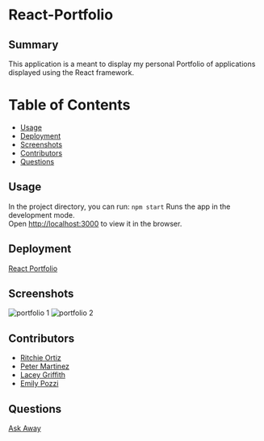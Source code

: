 # React-Portfolio
## Summary
This application is a meant to display my personal Portfolio of applications displayed using the React framework.

# Table of Contents
- [Usage](#Usage)
- [Deployment](#Deployment)
- [Screenshots](#Screenshots)
- [Contributors](#Contributors)
- [Questions](#Questions)

## Usage
In the project directory, you can run:
`npm start`
Runs the app in the development mode.\
Open [http://localhost:3000](http://localhost:3000) to view it in the browser.

## Deployment
[React Portfolio](https://rpo-portfolio.herokuapp.com/)

## Screenshots
![portfolio 1](https://user-images.githubusercontent.com/74946954/146139089-061ee60c-dd76-4733-91cd-bac8b4388c74.png)
![portfolio 2](https://user-images.githubusercontent.com/74946954/127615377-36007f1e-11a2-4adb-8018-53cbfe9d4c32.png)

## Contributors
- [Ritchie Ortiz](https://www.github.com/xRitchie91)
- [Peter Martinez](https://www.github.com/Pmarti53)
- [Lacey Griffith](https://www.github.com/lacey-griffith)
- [Emily Pozzi](https://www.github.com/emilyepozzi)

## Questions
[Ask Away](https://www.github.com/xRitchie91)
